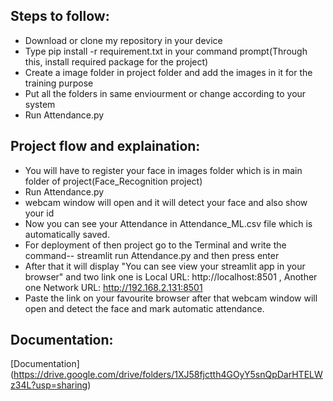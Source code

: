
## Steps to follow:
* Download or clone my repository in your device
* Type pip install -r requirement.txt in your command prompt(Through this, install required package for the project) 
* Create a image folder in project folder and add the images in it for the training purpose
* Put all the folders in same enviourment or change according to your system
* Run Attendance.py
## Project flow and explaination:
* You will have to register your face in images folder which is in main folder of project(Face_Recognition project)
* Run Attendance.py
* webcam window will open and it will detect your face and also show your id
* Now you can see your Attendance in Attendance_ML.csv file which is automatically saved.
* For deployment of then project go to the Terminal and write the command-- streamlit run Attendance.py and then press enter
* After that it will display "You can see view your streamlit app in your browser" and two link one is Local URL: http://localhost:8501 , Another one Network URL: http://192.168.2.131:8501
* Paste the link on your favourite browser after that webcam window will open and detect the face and mark automatic attendance.
## Documentation:

[Documentation] (https://drive.google.com/drive/folders/1XJ58fjctth4GOyY5snQpDarHTELWz34L?usp=sharing)

